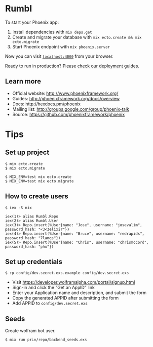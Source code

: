 # Rumbl

To start your Phoenix app:

  1. Install dependencies with `mix deps.get`
  2. Create and migrate your database with `mix ecto.create && mix ecto.migrate`
  3. Start Phoenix endpoint with `mix phoenix.server`

Now you can visit [`localhost:4000`](http://localhost:4000) from your browser.

Ready to run in production? Please [check our deployment guides](http://www.phoenixframework.org/docs/deployment).

## Learn more

  * Official website: http://www.phoenixframework.org/
  * Guides: http://phoenixframework.org/docs/overview
  * Docs: http://hexdocs.pm/phoenix
  * Mailing list: http://groups.google.com/group/phoenix-talk
  * Source: https://github.com/phoenixframework/phoenix

# Tips

## Set up project

    $ mix ecto.create
    $ mix ecto.migrate

    $ MIX_ENV=test mix ecto.create
    $ MIX_ENV=test mix ecto.migrate

## How to create users

    $ iex -S mix

    iex(1)> alias Rumbl.Repo
    iex(2)> alias Rumbl.User
    iex(3)> Repo.insert(%User{name: "Jose", username: "josevalim", password_hash: "<3<3elixir"})
    iex(4)> Repo.insert(%User{name: "Bruce", username: "redrapids", password_hash: "7langs"})
    iex(5)> Repo.insert(%User{name: "Chris", username: "chrismccord", password_hash: "phx"})

## Set up credentials

    $ cp config/dev.secret.exs.example config/dev.secret.exs

* Visit https://developer.wolframalpha.com/portal/signup.html
* Sign-in and click the “Get an AppID” link
* Enter your Application name and description, and submit the form
* Copy the generated APPID after submitting the form
* Add APPID to `config/dev.secret.exs`

## Seeds

Create wolfram bot user.

    $ mix run priv/repo/backend_seeds.exs
